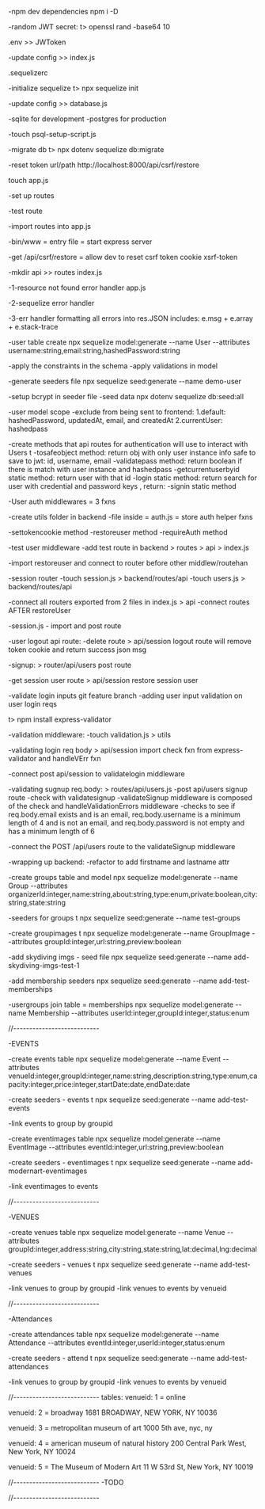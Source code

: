 <!-- Meet Project Notes -->

<!-- phase-0-setup -->

<!-- Backend -->

<!-- SQL -->

-npm dev dependencies
npm i -D

-random JWT secret:
t> openssl rand -base64 10

.env >> JWToken

-update config >> index.js

.sequelizerc

-initialize sequelize
t> npx sequelize init

-update config >> database.js

-sqlite for development
-postgres for production

-touch
psql-setup-script.js

-migrate db
t> npx dotenv sequelize db:migrate

<!-- EXPRESS -->

-reset token url/path
http://localhost:8000/api/csrf/restore

touch app.js

-set up routes

-test route

-import routes into app.js

<!-- create server -->

-bin/www = entry file = start express server

<!-- csrf token access for dev -->

-get /api/csrf/restore =
allow dev to reset csrf token cookie xsrf-token

<!-- phase-1/2-api-routes -->

-mkdir api >> routes
index.js

-1-resource not found error handler
app.js

-2-sequelize error handler

-3-err handler
formatting all errors into res.JSON
includes: e.msg + e.array + e.stack-trace

<!-- phase 3 - user auth -->

-user table create
npx sequelize model:generate --name User --attributes username:string,email:string,hashedPassword:string

-apply the constraints in the schema
-apply validations in model

-generate seeders file
npx sequelize seed:generate --name demo-user

-setup bcrypt in seeder file
-seed data
npx dotenv sequelize db:seed:all

-user model scope
-exclude from being sent to frontend:
1.default: hashedPassword, updatedAt, email, and createdAt
2.currentUser: hashedpass

-create methods that api routes for authentication will use to interact with Users t
-tosafeobject method: return obj with only user instance info safe to save to jwt: id, username, email
-validatepass method: return boolean if there is match with user instance and hashedpass
-getcurrentuserbyid static method: return user with that id
-login static method: return search for user with credential and password keys , return:
-signin static method

-User auth middlewares = 3 fxns

-create utils folder in backend
-file inside = auth.js = store auth helper fxns

-settokencookie method
-restoreuser method
-requireAuth method

-test user middleware
-add test route in backend > routes > api > index.js

-import restoreuser and connect to router before other middlew/routehan

<!-- phase 4 - user auth routes -->

-session router
-touch session.js > backend/routes/api
-touch users.js > backend/routes/api

-connect all routers exported from 2 files in index.js > api
-connect routes AFTER restoreUser

-session.js - import and post route

-user logout api route:
-delete route > api/session
logout route will remove token cookie and return success json msg

-signup: > router/api/users
post route

-get session user route > api/session
restore session user

-validate login inputs git feature branch
-adding user input validation on user login reqs

t> npm install express-validator

-validation middleware:
-touch validation.js > utils

-validating login req body > api/session
import check fxn from express-validator and handleVErr fxn

-connect post api/session to validatelogin middleware

-validating sugnup req.body: > routes/api/users.js
-post api/users signup route
-check with validatesignup
-validateSignup middleware is composed of the check and handleValidationErrors middleware
-checks to see if req.body.email exists and is an email, req.body.username is a minimum length of 4 and is not an email, and req.body.password is not empty and has a minimum length of 6

-connect the POST /api/users route to the validateSignup middleware

-wrapping up backend:
-refactor to add firstname and lastname attr

<!-- migrations -->

-create groups table and model
npx sequelize model:generate --name Group --attributes organizerId:integer,name:string,about:string,type:enum,private:boolean,city:string,state:string

-seeders for groups t
npx sequelize seed:generate --name test-groups

-create groupimages t
npx sequelize model:generate --name GroupImage --attributes groupId:integer,url:string,preview:boolean

-add skydiving imgs - seed file
npx sequelize seed:generate --name add-skydiving-imgs-test-1

-add membership seeders
npx sequelize seed:generate --name add-test-memberships

-usergroups join table = memberships
npx sequelize model:generate --name Membership --attributes userId:integer,groupId:integer,status:enum

//---------------------------

-EVENTS

-create events table
npx sequelize model:generate --name Event --attributes venueId:integer,groupId:integer,name:string,description:string,type:enum,capacity:integer,price:integer,startDate:date,endDate:date

-create seeders - events t
npx sequelize seed:generate --name add-test-events

-link events to group by groupid

-create eventimages table
npx sequelize model:generate --name EventImage --attributes eventId:integer,url:string,preview:boolean

-create seeders - eventimages t
npx sequelize seed:generate --name add-modernart-eventimages

-link eventimages to events

//---------------------------

-VENUES

-create venues table
npx sequelize model:generate --name Venue --attributes groupId:integer,address:string,city:string,state:string,lat:decimal,lng:decimal

-create seeders - venues t
npx sequelize seed:generate --name add-test-venues

-link venues to group by groupid
-link venues to events by venueid

//---------------------------

-Attendances

-create attendances table
npx sequelize model:generate --name Attendance --attributes eventId:integer,userId:integer,status:enum

-create seeders - attend t
npx sequelize seed:generate --name add-test-attendances

-link venues to group by groupid
-link venues to events by venueid

//---------------------------
tables:
venueid: 1 = online

venueid: 2 = broadway
1681 BROADWAY, NEW YORK, NY 10036

venueid: 3 = metropolitan museum of art
1000 5th ave, nyc, ny

venueid: 4 = american museum of natural history
200 Central Park West, New York, NY 10024

venueid: 5 = The Museum of Modern Art
11 W 53rd St, New York, NY 10019

//---------------------------
-TODO

//---------------------------
